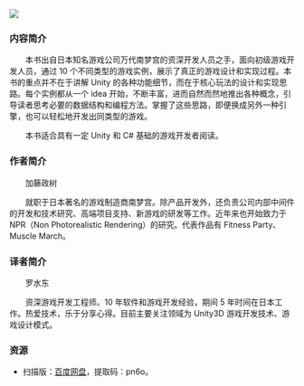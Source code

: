 ![](http://img3m1.ddimg.cn/96/15/24239751-1_u_5.jpg)

### 内容简介

　　本书出自日本知名游戏公司万代南梦宫的资深开发人员之手，面向初级游戏开发人员，通过 10 个不同类型的游戏实例，展示了真正的游戏设计和实现过程。本书的重点并不在于讲解 Unity 的各种功能细节，而在于核心玩法的设计和实现思路。每个实例都从一个 idea 开始，不断丰富，进而自然而然地推出各种概念，引导读者思考必要的数据结构和编程方法。掌握了这些思路，即便换成另外一种引擎，也可以轻松地开发出同类型的游戏。

　　本书适合具有一定 Unity 和 C# 基础的游戏开发者阅读。

### 作者简介

　　加藤政树

　　就职于日本著名的游戏制造商南梦宫。除产品开发外，还负责公司内部中间件的开发和技术研究、高端项目支持、新游戏的研发等工作。近年来也开始致力于 NPR（Non Photorealistic Rendering）的研究。代表作品有 Fitness Party、Muscle March。

### 译者简介

　　罗水东

　　资深游戏开发工程师。10 年软件和游戏开发经验，期间 5 年时间在日本工作。热爱技术，乐于分享心得。目前主要关注领域为 Unity3D 游戏开发技术、游戏设计模式。

### 资源

* 扫描版：[百度网盘](https://pan.baidu.com/s/10u_jHX-API0cykUJ9zxsuQ)，提取码：pn6o。
